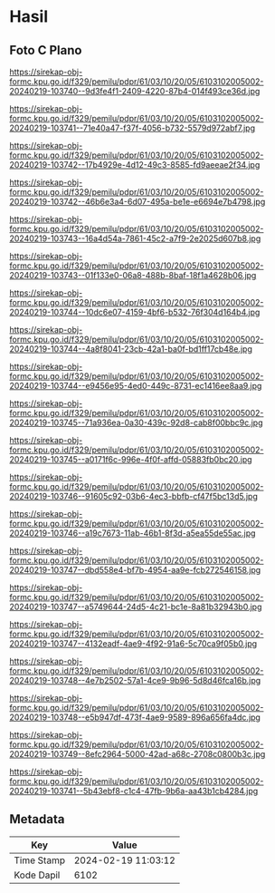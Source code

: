 # Hasil

## Foto C Plano

https://sirekap-obj-formc.kpu.go.id/f329/pemilu/pdpr/61/03/10/20/05/6103102005002-20240219-103740--9d3fe4f1-2409-4220-87b4-014f493ce36d.jpg

https://sirekap-obj-formc.kpu.go.id/f329/pemilu/pdpr/61/03/10/20/05/6103102005002-20240219-103741--71e40a47-f37f-4056-b732-5579d972abf7.jpg

https://sirekap-obj-formc.kpu.go.id/f329/pemilu/pdpr/61/03/10/20/05/6103102005002-20240219-103742--17b4929e-4d12-49c3-8585-fd9aeeae2f34.jpg

https://sirekap-obj-formc.kpu.go.id/f329/pemilu/pdpr/61/03/10/20/05/6103102005002-20240219-103742--46b6e3a4-6d07-495a-be1e-e6694e7b4798.jpg

https://sirekap-obj-formc.kpu.go.id/f329/pemilu/pdpr/61/03/10/20/05/6103102005002-20240219-103743--16a4d54a-7861-45c2-a7f9-2e2025d607b8.jpg

https://sirekap-obj-formc.kpu.go.id/f329/pemilu/pdpr/61/03/10/20/05/6103102005002-20240219-103743--01f133e0-06a8-488b-8baf-18f1a4628b06.jpg

https://sirekap-obj-formc.kpu.go.id/f329/pemilu/pdpr/61/03/10/20/05/6103102005002-20240219-103744--10dc6e07-4159-4bf6-b532-76f304d164b4.jpg

https://sirekap-obj-formc.kpu.go.id/f329/pemilu/pdpr/61/03/10/20/05/6103102005002-20240219-103744--4a8f8041-23cb-42a1-ba0f-bd1ff17cb48e.jpg

https://sirekap-obj-formc.kpu.go.id/f329/pemilu/pdpr/61/03/10/20/05/6103102005002-20240219-103744--e9456e95-4ed0-449c-8731-ec1416ee8aa9.jpg

https://sirekap-obj-formc.kpu.go.id/f329/pemilu/pdpr/61/03/10/20/05/6103102005002-20240219-103745--71a936ea-0a30-439c-92d8-cab8f00bbc9c.jpg

https://sirekap-obj-formc.kpu.go.id/f329/pemilu/pdpr/61/03/10/20/05/6103102005002-20240219-103745--a0171f6c-996e-4f0f-affd-05883fb0bc20.jpg

https://sirekap-obj-formc.kpu.go.id/f329/pemilu/pdpr/61/03/10/20/05/6103102005002-20240219-103746--91605c92-03b6-4ec3-bbfb-cf47f5bc13d5.jpg

https://sirekap-obj-formc.kpu.go.id/f329/pemilu/pdpr/61/03/10/20/05/6103102005002-20240219-103746--a19c7673-11ab-46b1-8f3d-a5ea55de55ac.jpg

https://sirekap-obj-formc.kpu.go.id/f329/pemilu/pdpr/61/03/10/20/05/6103102005002-20240219-103747--dbd558e4-bf7b-4954-aa9e-fcb272546158.jpg

https://sirekap-obj-formc.kpu.go.id/f329/pemilu/pdpr/61/03/10/20/05/6103102005002-20240219-103747--a5749644-24d5-4c21-bc1e-8a81b32943b0.jpg

https://sirekap-obj-formc.kpu.go.id/f329/pemilu/pdpr/61/03/10/20/05/6103102005002-20240219-103747--4132eadf-4ae9-4f92-91a6-5c70ca9f05b0.jpg

https://sirekap-obj-formc.kpu.go.id/f329/pemilu/pdpr/61/03/10/20/05/6103102005002-20240219-103748--4e7b2502-57a1-4ce9-9b96-5d8d46fca16b.jpg

https://sirekap-obj-formc.kpu.go.id/f329/pemilu/pdpr/61/03/10/20/05/6103102005002-20240219-103748--e5b947df-473f-4ae9-9589-896a656fa4dc.jpg

https://sirekap-obj-formc.kpu.go.id/f329/pemilu/pdpr/61/03/10/20/05/6103102005002-20240219-103749--8efc2964-5000-42ad-a68c-2708c0800b3c.jpg

https://sirekap-obj-formc.kpu.go.id/f329/pemilu/pdpr/61/03/10/20/05/6103102005002-20240219-103741--5b43ebf8-c1c4-47fb-9b6a-aa43b1cb4284.jpg


## Metadata

| Key        | Value               |
| ---------- | ------------------- |
| Time Stamp | 2024-02-19 11:03:12 |
| Kode Dapil | 6102                |



